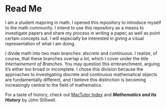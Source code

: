 # Read Me
I am a student majoring in math. I opened this repository to introduce myself to the math community. I intend to use this repository as a means to investigate papers and share my process in writing a paper, as well as point certain concepts out. I will especially be interested in giving a visual representation of what I am doing.

I divide math into two main branches: _discrete_ and _continuous_. I realize, of course, that these branches overlap a lot, which I cover under the title _Intertwinement of Branches_. You may question this embranchment, arguing it’s either too broad or incomplete. I chose this division because the approaches to investigating discrete and continuous mathematical objects are fundamentally different, and I believe this distinction is becoming increasingly central to the field of mathematics.

For a taste of history, check out [MacTutor Index](https://mathshistory.st-andrews.ac.uk/) and _**Mathematics and Its History**_ by John Stillwell.
